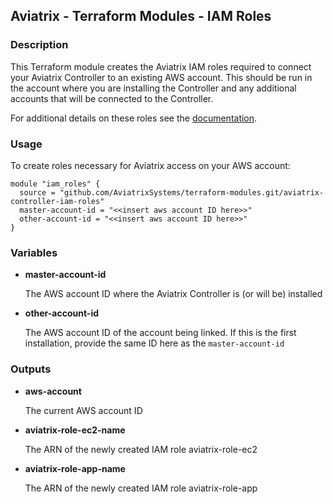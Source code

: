 ## Aviatrix - Terraform Modules - IAM Roles

### Description
This Terraform module creates the Aviatrix IAM roles required to connect your Aviatrix Controller to an existing AWS account.  This should be run in the account where you are installing the Controller and any additional accounts that will be connected to the Controller.

For additional details on these roles see the [documentation](https://docs.aviatrix.com/HowTos/HowTo_IAM_role.html).

### Usage

To create roles necessary for Aviatrix access on your AWS account:
```
module "iam_roles" {
  source = "github.com/AviatrixSystems/terraform-modules.git/aviatrix-controller-iam-roles"
  master-account-id = "<<insert aws account ID here>>"
  other-account-id = "<<insert aws account ID here>>"
}
```

### Variables
  
- **master-account-id**

  The AWS account ID where the Aviatrix Controller is (or will be) installed

- **other-account-id**

  The AWS account ID of the account being linked.  If this is the first installation, provide the same ID here as the `master-account-id`

### Outputs

- **aws-account**

  The current AWS account ID
  
- **aviatrix-role-ec2-name**

  The ARN of the newly created IAM role aviatrix-role-ec2
  
- **aviatrix-role-app-name**

  The ARN of the newly created IAM role aviatrix-role-app
